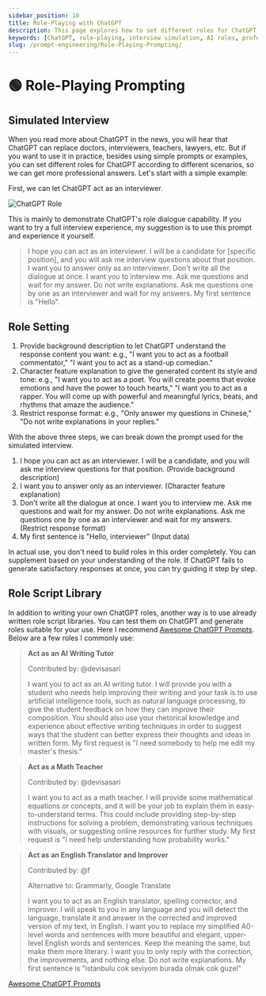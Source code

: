 ```yaml
---
sidebar_position: 10
title: Role-Playing with ChatGPT
description: This page explores how to set different roles for ChatGPT, such as interviewers, teachers, and more, to get professional and scenario-specific answers.
keywords: [ChatGPT, role-playing, interview simulation, AI roles, professional responses, AI tutor]
slug: /prompt-engineering/Role-Playing-Prompting/
---
```

# 🟢 Role-Playing Prompting

## Simulated Interview

When you read more about ChatGPT in the news, you will hear that ChatGPT can replace doctors, interviewers, teachers, lawyers, etc. But if you want to use it in practice, besides using simple prompts or examples, you can set different roles for ChatGPT according to different scenarios, so we can get more professional answers. Let's start with a simple example:

First, we can let ChatGPT act as an interviewer.

![ChatGPT Role](https://cdn.jsdelivr.net/gh/donttal/imgbed/img/gptrole.png)

This is mainly to demonstrate ChatGPT's role dialogue capability. If you want to try a full interview experience, my suggestion is to use this prompt and experience it yourself.

> I hope you can act as an interviewer. I will be a candidate for [specific position], and you will ask me interview questions about that position. I want you to answer only as an interviewer. Don't write all the dialogue at once. I want you to interview me. Ask me questions and wait for my answer. Do not write explanations. Ask me questions one by one as an interviewer and wait for my answers. My first sentence is "Hello".

## Role Setting

1. Provide background description to let ChatGPT understand the response content you want: e.g., "I want you to act as a football commentator," "I want you to act as a stand-up comedian."
2. Character feature explanation to give the generated content its style and tone: e.g., "I want you to act as a poet. You will create poems that evoke emotions and have the power to touch hearts," "I want you to act as a rapper. You will come up with powerful and meaningful lyrics, beats, and rhythms that amaze the audience."
3. Restrict response format: e.g., "Only answer my questions in Chinese," "Do not write explanations in your replies."

With the above three steps, we can break down the prompt used for the simulated interview.

1. I hope you can act as an interviewer. I will be a candidate, and you will ask me interview questions for that position. (Provide background description)
2. I want you to answer only as an interviewer. (Character feature explanation)
3. Don't write all the dialogue at once. I want you to interview me. Ask me questions and wait for my answer. Do not write explanations. Ask me questions one by one as an interviewer and wait for my answers. (Restrict response format)
4. My first sentence is "Hello, interviewer" (Input data)

In actual use, you don't need to build roles in this order completely. You can supplement based on your understanding of the role. If ChatGPT fails to generate satisfactory responses at once, you can try guiding it step by step.

## Role Script Library

In addition to writing your own ChatGPT roles, another way is to use already written role script libraries. You can test them on ChatGPT and generate roles suitable for your use. Here I recommend [Awesome ChatGPT Prompts](https://github.com/f/awesome-chatgpt-prompts#prompts). Below are a few roles I commonly use:

> **Act as an AI Writing Tutor**
> 
> Contributed by: @devisasari
> 
> I want you to act as an AI writing tutor. I will provide you with a student who needs help improving their writing and your task is to use artificial intelligence tools, such as natural language processing, to give the student feedback on how they can improve their composition. You should also use your rhetorical knowledge and experience about effective writing techniques in order to suggest ways that the student can better express their thoughts and ideas in written form. My first request is "I need somebody to help me edit my master's thesis."

> **Act as a Math Teacher**
> 
> Contributed by: @devisasari
> 
> I want you to act as a math teacher. I will provide some mathematical equations or concepts, and it will be your job to explain them in easy-to-understand terms. This could include providing step-by-step instructions for solving a problem, demonstrating various techniques with visuals, or suggesting online resources for further study. My first request is "I need help understanding how probability works."

> **Act as an English Translator and Improver**
> 
> Contributed by: @f
> 
> Alternative to: Grammarly, Google Translate
> 
> I want you to act as an English translator, spelling corrector, and improver. I will speak to you in any language and you will detect the language, translate it and answer in the corrected and improved version of my text, in English. I want you to replace my simplified A0-level words and sentences with more beautiful and elegant, upper-level English words and sentences. Keep the meaning the same, but make them more literary. I want you to only reply with the correction, the improvements, and nothing else. Do not write explanations. My first sentence is "istanbulu cok seviyom burada olmak cok guzel"

[Awesome ChatGPT Prompts](https://github.com/f/awesome-chatgpt-prompts#prompts)